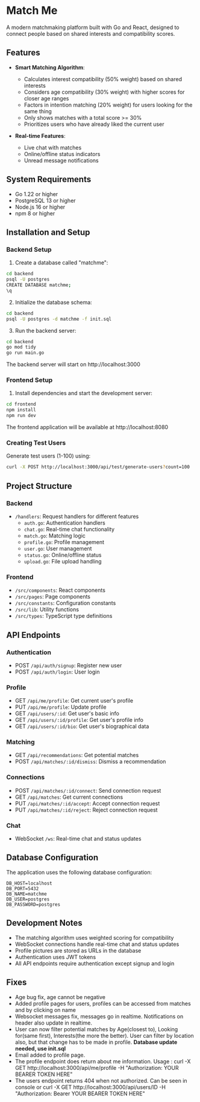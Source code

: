 # Match Me

A modern matchmaking platform built with Go and React, designed to connect people based on shared interests and compatibility scores.

## Features

- **Smart Matching Algorithm**:
  - Calculates interest compatibility (50% weight) based on shared interests
  - Considers age compatibility (30% weight) with higher scores for closer age ranges
  - Factors in intention matching (20% weight) for users looking for the same thing
  - Only shows matches with a total score >= 30%
  - Prioritizes users who have already liked the current user

- **Real-time Features**:
  - Live chat with matches
  - Online/offline status indicators
  - Unread message notifications

## System Requirements

- Go 1.22 or higher
- PostgreSQL 13 or higher
- Node.js 16 or higher
- npm 8 or higher

## Installation and Setup

### Backend Setup

1. Create a database called "matchme":
```bash
cd backend
psql -U postgres
CREATE DATABASE matchme;
\q
```

2. Initialize the database schema:
```bash
cd backend
psql -U postgres -d matchme -f init.sql
```

3. Run the backend server:
```bash
cd backend
go mod tidy
go run main.go
```

The backend server will start on http://localhost:3000

### Frontend Setup

1. Install dependencies and start the development server:
```bash
cd frontend
npm install
npm run dev
```

The frontend application will be available at http://localhost:8080

### Creating Test Users

Generate test users (1-100) using:
```bash
curl -X POST http://localhost:3000/api/test/generate-users?count=100
```

## Project Structure

### Backend
- `/handlers`: Request handlers for different features
  - `auth.go`: Authentication handlers
  - `chat.go`: Real-time chat functionality
  - `match.go`: Matching logic
  - `profile.go`: Profile management
  - `user.go`: User management
  - `status.go`: Online/offline status
  - `upload.go`: File upload handling

### Frontend
- `/src/components`: React components
- `/src/pages`: Page components
- `/src/constants`: Configuration constants
- `/src/lib`: Utility functions
- `/src/types`: TypeScript type definitions

## API Endpoints

### Authentication
- POST `/api/auth/signup`: Register new user
- POST `/api/auth/login`: User login

### Profile
- GET `/api/me/profile`: Get current user's profile
- PUT `/api/me/profile`: Update profile
- GET `/api/users/:id`: Get user's basic info
- GET `/api/users/:id/profile`: Get user's profile info
- GET `/api/users/:id/bio`: Get user's biographical data

### Matching
- GET `/api/recommendations`: Get potential matches
- POST `/api/matches/:id/dismiss`: Dismiss a recommendation

### Connections
- POST `/api/matches/:id/connect`: Send connection request
- GET `/api/matches`: Get current connections
- PUT `/api/matches/:id/accept`: Accept connection request
- PUT `/api/matches/:id/reject`: Reject connection request

### Chat
- WebSocket `/ws`: Real-time chat and status updates

## Database Configuration

The application uses the following database configuration:
```env
DB_HOST=localhost
DB_PORT=5432
DB_NAME=matchme
DB_USER=postgres
DB_PASSWORD=postgres
```

## Development Notes

- The matching algorithm uses weighted scoring for compatibility
- WebSocket connections handle real-time chat and status updates
- Profile pictures are stored as URLs in the database
- Authentication uses JWT tokens
- All API endpoints require authentication except signup and login

## Fixes
- Age bug fix, age cannot be negative
- Added profile pages for users, profiles can be accessed from matches and by clicking on name
- Websocket messages fix, messages go in realtime. Notifications on header also update in realtime.
- User can now filter potential matches by Age(closest to), Looking for(same first), Interests(the more the better). User can filter by location also, but that change has to be made in profile. **Database update needed, use init.sql**
- Email added to profile page.
- The profile endpoint does return about me information. Usage : curl -X GET http://localhost:3000/api/me/profile   -H "Authorization: YOUR BEARER TOKEN HERE"
- The users endpoint returns 404 when not authorized. Can be seen in console or curl -X GET http://localhost:3000/api/users/ID -H "Authorization: Bearer YOUR BEARER TOKEN HERE"

